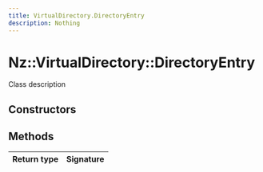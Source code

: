 ```yaml
---
title: VirtualDirectory.DirectoryEntry
description: Nothing
---
```


# Nz::VirtualDirectory::DirectoryEntry

Class description

## Constructors


## Methods

| Return type | Signature |
| ----------- | --------- |
